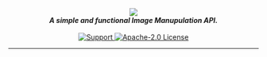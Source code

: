 <div align="center">
  <img src="https://images.ionadev.ml/i/PDtSGC.png" align="center">
  <br>
  <strong><i>A simple and functional Image Manupulation API.</i></strong>
  <br>
  <br>
  
  <a href="https://discord.gg/XwdCXMF">
    <img src="https://img.shields.io/discord/543812119397924886.svg?style=for-the-badge&colorB=7289DA" alt="Support">
  </a>
  
  <a href="https://github.com/ionadev/image-gen-api/blob/master/LICENSE">
    <img src="https://img.shields.io/github/license/ionadev/image-gen-api.svg?style=for-the-badge" alt="Apache-2.0 License">
  </a>
</div>

---